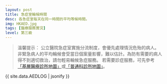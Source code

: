 ```yaml
---
layout: post
title: 急症室輪候時間
desc: 各急症室每天在同一時間的平均等候時間。
img: HKAED.jpg
tags: [醫療服務實況]
level: 第三級
---
```


> 溫馨提示：
> 公立醫院急症室實施分流制度，會優先處理情況危殆的病人。非緊急病人的平均輪候會受當日個案量影響，難以估計。為防有需要的病人得不到適切救治，請勿輕易輪候急症服務。
> 若需要診症服務，可先參考[「基層醫療診所地圖」](../PC-Doctor-List/)或[「普通科診所地圖」](../GOPC-List/)。

<script src="https://cdnjs.cloudflare.com/ajax/libs/jquery/3.1.0/jquery.min.js"></script>
<script src="https://cdnjs.cloudflare.com/ajax/libs/jquery-sheetrock/1.1.4/dist/sheetrock.min.js"></script>
<script src="https://cdnjs.cloudflare.com/ajax/libs/moment.js/2.20.1/moment.min.js"></script>
<script src="https://cdnjs.cloudflare.com/ajax/libs/moment.js/2.20.1/locale/zh-hk.js"></script>
<script src="https://cdnjs.cloudflare.com/ajax/libs/Chart.js/2.2.1/Chart.js"></script>

<div id="charts">
</div>
<div id="hidden-charts" style="display: none;">
	<div id="chart-container" style="position: relative; height:200px;"><canvas id="chart" height="300" width="600"></canvas></div>
</div>
  
<script>  
function createMatrix(N, M) {
    var matrix = new Array(N); // Array with initial size of N, not fixed!

    for (var i = 0; i < N; ++i) {
        matrix[i] = new Array(M);
    }

    return matrix;
}

var labels = [];
var dataMap = createMatrix(20, 24);

var ctx = document.getElementById("chart").getContext("2d");
var cfg = {
    type: 'bar',
    options: {
        responsive: true,
        maintainAspectRatio: false,
        title: {
            display: true,
            text: '急症科輪候時間 \n Accident and Emergency Department Waiting Time'
        },
        tooltips: {
            enabled: true,
            callbacks: {
		title: function(tooltipItems, data) {
				return 'TITLE';
			},
                label: function(tooltipItems, data) {
                    var label = data.datasets[tooltipItem.datasetIndex].label || '';

                    if (label) {
                        label += ': ';
                    }
                    label += Math.round(tooltipItem.yLabel * 100) / 100;
                    return label;
                }
            }
        },
        scales: {
            xAxes: [{
                distribution: 'series',
                ticks: {
                    fixedStepSize: 3
                }
            }],
            yAxes: [{
                scaleLabel: {
                    display: true,
                    labelString: '預計等候時間（小時）'
                },
                ticks: {
                    min: 0,
                    max: 8,
                    fixedStepSize: 2
                }
            }]
        }
    }
};

function updateChart(error, options, response) {
    if (!response.rows) {
        return;
    }
    for (var i = 1; i < response.rows.length; i++) {
        for (var j = 0; j < response.rows[i].cellsArray.length; j++) {
            if (j == 0) {
                labels.push(response.rows[i].cellsArray[0]);
            } else {
                dataMap[j - 1][i - 1] = response.rows[i].cellsArray[j];
            }
        }
    }

    for (var i = 0; i < 17; i++) {

        var itm = document.getElementById("chart-container");
        var clone = itm.cloneNode(true);
        clone.id = "clone";
        var newClone = document.getElementById("charts").appendChild(clone);
        var chart = new Chart(newClone.firstChild.getContext("2d"), JSON.parse(JSON.stringify(cfg)));
        chart.config.data = {};
        chart.config.data.datasets = new Array(1);
        chart.config.data.datasets[0] = {};
        chart.config.data.datasets[0].data = dataMap[i];
        chart.config.data.datasets[0].label = response.rows[0].cellsArray[i + 1];
        chart.config.data.datasets[0].type = 'bar';
        chart.config.data.labels = labels;
	console.log(chart.config);
        chart.update();

    }
}

var mySpreadsheet = 'https://docs.google.com/spreadsheets/d/1gMSLNwy160WN4kFq1kwNY1k0gEmwaQ_yfQG4MeXlaa0/edit#gid=0';
sheetrock({
    url: mySpreadsheet,
    callback: updateChart
});
</script>
 
{{ site.data.AEDLOG | jsonify }}
